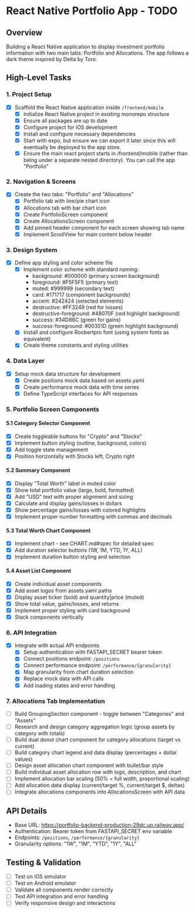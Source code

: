 # React Native Portfolio App - TODO

## Overview

Building a React Native application to display investment portfolio information with two main tabs: Portfolio and Allocations. The app follows a dark theme inspired by Delta by Toro.

## High-Level Tasks

### 1. Project Setup

- [x] Scaffold the React Native application inside `/frontend/mobile`
  - [x] Initialize React Native project in existing monorepo structure
  - [x] Ensure all packages are up to date
  - [x] Configure project for iOS development
  - [x] Install and configure necessary dependencies
  - [x] Start with expo, but ensure we can export it later since this will eventually be deployed to the app store.
  - [x] Ensure the main react project starts in /frontend/mobile (rather than being under a separate nested directory). You can call the app "Portfolio"

### 2. Navigation & Screens

- [x] Create the two tabs: "Portfolio" and "Allocations"
  - [x] Portfolio tab with line/pie chart icon
  - [x] Allocations tab with bar chart icon
  - [x] Create PortfolioScreen component
  - [x] Create AllocationsScreen component
  - [x] Add pinned header component for each screen showing tab name
  - [x] Implement ScrollView for main content below header

### 3. Design System

- [x] Define app styling and color scheme file
  - [x] Implement color scheme with standard naming:
    - background: #000000 (primary screen background)
    - foreground: #F5F5F5 (primary text)
    - muted: #999999 (secondary text)
    - card: #171717 (component backgrounds)
    - accent: #242424 (selected elements)
    - destructive: #FF3249 (red for losses)
    - destructive-foreground: #48070F (red highlight background)
    - success: #34D86C (green for gains)
    - success-foreground: #00351D (green highlight background)
  - [x] Install and configure Roobertpro font (using system fonts as equivalent)
  - [x] Create theme constants and styling utilities

### 4. Data Layer

- [x] Setup mock data structure for development
  - [x] Create positions mock data based on assets.yaml
  - [x] Create performance mock data with time series
  - [x] Define TypeScript interfaces for API responses

### 5. Portfolio Screen Components

#### 5.1 Category Selector Component

- [x] Create toggleable buttons for "Crypto" and "Stocks"
- [x] Implement button styling (outline, background, colors)
- [x] Add toggle state management
- [x] Position horizontally with Stocks left, Crypto right

#### 5.2 Summary Component

- [x] Display "Total Worth" label in muted color
- [x] Show total portfolio value (large, bold, formatted)
- [x] Add "USD" text with proper alignment and sizing
- [x] Calculate and display gains/losses in dollars
- [x] Show percentage gains/losses with colored highlights
- [x] Implement proper number formatting with commas and decimals

#### 5.3 Total Worth Chart Component

- [x] Implement chart - see CHART.md#spec for detailed spec
- [x] Add duration selector buttons (1W, 1M, YTD, 1Y, ALL)
- [x] Implement duration button styling and selection

#### 5.4 Asset List Component

- [x] Create individual asset components
- [x] Add asset logos from assets.yaml paths
- [x] Display asset ticker (bold) and quantity|price (muted)
- [x] Show total value, gains/losses, and returns
- [x] Implement proper styling with card background
- [x] Stack components vertically

### 6. API Integration

- [x] Integrate with actual API endpoints
  - [x] Setup authentication with FASTAPI_SECRET bearer token
  - [x] Connect positions endpoint: `/positions`
  - [x] Connect performance endpoint: `/performance/{granularity}`
  - [x] Map granularity from chart duration selection
  - [x] Replace mock data with API calls
  - [x] Add loading states and error handling

### 7. Allocations Tab Implementation

- [ ] Build GroupingSection component - toggle between "Categories" and "Assets"
- [ ] Research and design category aggregation logic (group assets by category with totals)
- [ ] Build dual donut chart component for category allocations (target vs current)
- [ ] Build category chart legend and data display (percentages + dollar values)
- [ ] Design asset allocation chart component with bullet/bar style
- [ ] Build individual asset allocation row with logo, description, and chart
- [ ] Implement allocation bar scaling (50% = full width, proportional scaling)
- [ ] Add allocation data display (current/target %, current/target $, deltas)
- [ ] Integrate allocations components into AllocationsScreen with API data

## API Details

- Base URL: https://portfolio-backend-production-29dc.up.railway.app/
- Authentication: Bearer token from FASTAPI_SECRET env variable
- Endpoints: `/positions`, `/performance/{granularity}`
- Granularity options: "1W", "1M", "YTD", "1Y", "ALL"

## Testing & Validation

- [ ] Test on iOS simulator
- [ ] Test on Android emulator
- [ ] Validate all components render correctly
- [ ] Test API integration and error handling
- [ ] Verify responsive design and interactions
